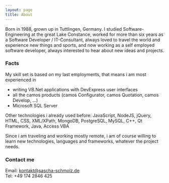 ```yaml
---
layout: page
title: About
---
```


Born in 1988, grown up in Tuttlingen, Germany. I studied Software-Engineering at the great Lake Constance, worked for more than six years as a Software Developer / IT-Consultant, always loved to travel the world and experience new things and sports, and now working as a self employed software developer, always interested to hear about new ideas and projects.

### Facts
My skill set is based on my last employments, that means i am most experienced in 
- writing VB.Net applications with DevExpress user interfaces 
- all the camos products (camos Configurator, camos Quotation, camos Develop, ...)
- Microsoft SQL Server

Other technologies i already used before:
JavaScript, NodeJS, jQuery, HTML, CSS, XML/XPath, MongoDB, PostgreSQL, MySQL, C++, Qt Framework, Java, Access VBA

Since i am traveling and working mostly remote, i am of course willing to learn new technologies, languages and frameworks, whatever the project needs.

### Contact me
Email:  [kontakt@sascha-schmolz.de](mailto:kontakt@sascha-schmolz.de)  
Tel:    +49 174 2846 425

